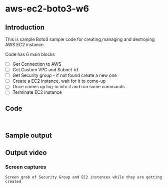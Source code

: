 # aws-ec2-boto3-w6

## Introduction 

   This is sample Boto3 sample code for creating,managing and destroying AWS EC2 instance.
   
   Code has 6 main blocks 
   
   - [ ]    Get Connection to AWS 
- [ ]    Get Custom VPC and Subnet-id 
- [ ]    Get Security group - if not found create a new one 
- [ ]    Create a EC2 instance, wait for it to come-up 
- [ ]    Once comes up log-in into it and run some commands 
- [ ]    Terminate EC2 instance 

## Code 
``` PYTHON
   
```

## Sample output 

## Output video 

### Screen captures  
    Screen grab of Security Group and EC2 instances while they are getting created

